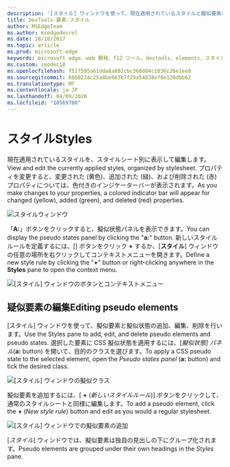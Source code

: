 ```yaml
---
description: '[スタイル] ウィンドウを使って、現在適用されているスタイルと擬似要素を表示および編集する'
title: DevTools-要素-スタイル
author: MSEdgeTeam
ms.author: msedgedevrel
ms.date: 10/10/2017
ms.topic: article
ms.prod: microsoft-edge
keywords: microsoft edge、web 開発、f12 ツール、devtools、elements、スタイル、擬似状態、擬似 classe、擬似要素
ms.custom: seodec18
ms.openlocfilehash: f517595a61dda8a802cbc368d84c1036c26e1ee0
ms.sourcegitcommit: 6860234c25a8be863b7f29a54838e78e120dbb62
ms.translationtype: MT
ms.contentlocale: ja-JP
ms.lasthandoff: 04/09/2020
ms.locfileid: "10569708"
---
```

# <span data-ttu-id="f1b7f-104">スタイル</span><span class="sxs-lookup"><span data-stu-id="f1b7f-104">Styles</span></span>
<span data-ttu-id="f1b7f-105">現在適用されているスタイルを、スタイルシート別に表示して編集します。</span><span class="sxs-lookup"><span data-stu-id="f1b7f-105">View and edit the currently applied styles, organized by stylesheet.</span></span>  <span data-ttu-id="f1b7f-106">プロパティを変更すると、変更された (黄色)、追加された (緑)、および削除された (赤) プロパティについては、色付きのインジケーターバーが表示されます。</span><span class="sxs-lookup"><span data-stu-id="f1b7f-106">As you make changes to your properties, a colored indicator bar will appear for changed (yellow), added (green), and deleted (red) properties.</span></span>

![スタイルウィンドウ](../media/elements_styles.png)

<span data-ttu-id="f1b7f-108">「**A:**」ボタンをクリックすると、擬似状態パネルを表示できます。</span><span class="sxs-lookup"><span data-stu-id="f1b7f-108">You can display the pseudo states panel by clicking the "**a:**" button.</span></span> <span data-ttu-id="f1b7f-109">新しいスタイルルールを定義するには、[] ボタンをクリック **+** するか、[**スタイル**] ウィンドウの任意の場所を右クリックしてコンテキストメニューを開きます。</span><span class="sxs-lookup"><span data-stu-id="f1b7f-109">Define a new style rule by clicking the "**+**" button or right-clicking anywhere in the **Styles** pane to open the context menu.</span></span>

![[スタイル] ウィンドウのボタンとコンテキストメニュー](../media/elements_styles_buttons.png)

## <span data-ttu-id="f1b7f-111">疑似要素の編集</span><span class="sxs-lookup"><span data-stu-id="f1b7f-111">Editing pseudo elements</span></span>

<span data-ttu-id="f1b7f-112">[スタイル] ウィンドウを使って、擬似要素と擬似状態の追加、編集、削除を行います。</span><span class="sxs-lookup"><span data-stu-id="f1b7f-112">Use the Styles pane to add, edit, and delete pseudo elements and pseudo states.</span></span> <span data-ttu-id="f1b7f-113">選択した要素に CSS 擬似状態を適用するには、[*擬似状態] パネル*(**a:** button) を開いて、目的のクラスを選びます。</span><span class="sxs-lookup"><span data-stu-id="f1b7f-113">To apply a CSS pseudo state to the selected element, open the *Pseudo states panel* (**a:** button) and tick the desired class.</span></span>

![[スタイル] ウィンドウの擬似クラス](../media/elements_styles_pseudo_states.png)

<span data-ttu-id="f1b7f-115">擬似要素を追加するには、[ **+** (*新しいスタイルルール*)] ボタンをクリックして、通常のスタイルシートと同様に編集します。</span><span class="sxs-lookup"><span data-stu-id="f1b7f-115">To add a pseudo element, click the **+** (*New style rule*) button and edit as you would a regular stylesheet.</span></span>

![[スタイル] ウィンドウでの擬似要素の追加](../media/elements_styles_pseudo_element.png)

<span data-ttu-id="f1b7f-117">[*スタイル*] ウィンドウでは、擬似要素は独自の見出しの下にグループ化されます。</span><span class="sxs-lookup"><span data-stu-id="f1b7f-117">Pseudo elements are grouped under their own headings in the *Styles* pane.</span></span>